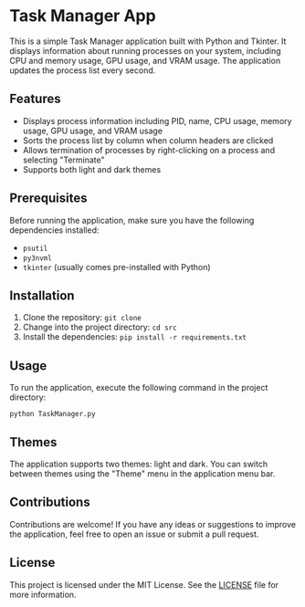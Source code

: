 # Task Manager App

This is a simple Task Manager application built with Python and Tkinter. It displays information about running processes on your system, including CPU and memory usage, GPU usage, and VRAM usage. The application updates the process list every second.

## Features
- Displays process information including PID, name, CPU usage, memory usage, GPU usage, and VRAM usage
- Sorts the process list by column when column headers are clicked
- Allows termination of processes by right-clicking on a process and selecting "Terminate"
- Supports both light and dark themes

## Prerequisites
Before running the application, make sure you have the following dependencies installed:
- `psutil`
- `py3nvml`
- `tkinter` (usually comes pre-installed with Python)

## Installation
1. Clone the repository: `git clone `
2. Change into the project directory: `cd src`
3. Install the dependencies: `pip install -r requirements.txt`

## Usage
To run the application, execute the following command in the project directory:
```
python TaskManager.py
```

## Themes
The application supports two themes: light and dark. You can switch between themes using the "Theme" menu in the application menu bar.

## Contributions
Contributions are welcome! If you have any ideas or suggestions to improve the application, feel free to open an issue or submit a pull request.

## License
This project is licensed under the MIT License. See the [LICENSE](LICENSE) file for more information.
